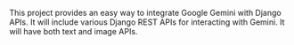 This project provides an easy way to integrate Google Gemini with Django APIs. It will include various Django REST APIs for interacting with Gemini. It will have both text and image APIs.
